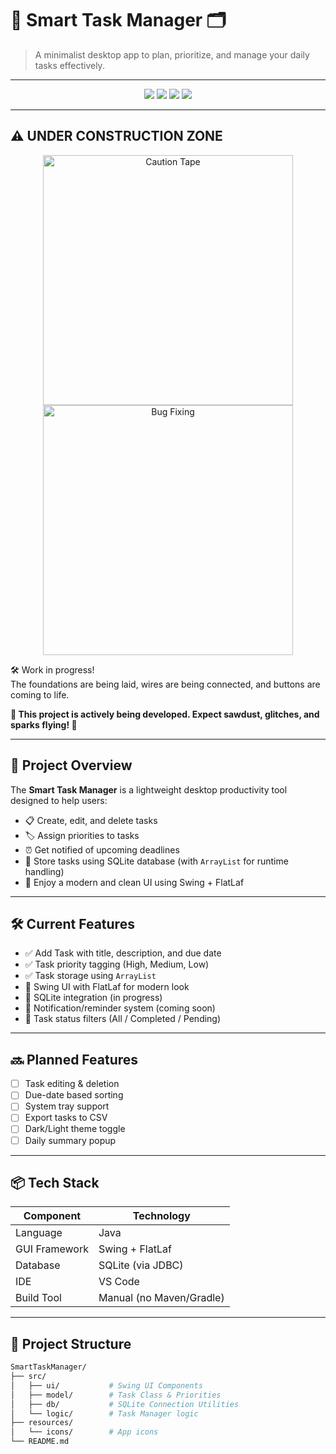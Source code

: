 # 🧠 Smart Task Manager 🗂️  
> A minimalist desktop app to plan, prioritize, and manage your daily tasks effectively.

---

<p align="center">
  <img src="https://img.shields.io/badge/Status-🚧%20Under%20Construction-yellow?style=for-the-badge&logo=progress&logoColor=black" />
  <img src="https://img.shields.io/badge/Built%20With-Java-blue?style=for-the-badge&logo=java&logoColor=white" />
  <img src="https://img.shields.io/badge/UI-Swing%20+%20FlatLaf-lightgrey?style=for-the-badge&logo=windows&logoColor=black" />
  <img src="https://img.shields.io/badge/Database-SQLite-green?style=for-the-badge&logo=sqlite&logoColor=white" />
</p>

---

## ⚠️ UNDER CONSTRUCTION ZONE  
<p align="center">
  <img src="https://media.giphy.com/media/VbnUQpnihPSIgIXuZv/giphy.gif" height="400" alt="Caution Tape" />
  <img src="https://media.giphy.com/media/xT9IgzoKnwFNmISR8I/giphy.gif" height="400" alt="Bug Fixing" />
</p>





🛠️ Work in progress!  
The foundations are being laid, wires are being connected, and buttons are coming to life.  
  
**🚧 This project is actively being developed. Expect sawdust, glitches, and sparks flying! 🚧**

---

## 🎯 Project Overview

The **Smart Task Manager** is a lightweight desktop productivity tool designed to help users:

- 📋 Create, edit, and delete tasks
- 🏷️ Assign priorities to tasks
- ⏰ Get notified of upcoming deadlines
- 💾 Store tasks using SQLite database (with `ArrayList` for runtime handling)
- 🎨 Enjoy a modern and clean UI using Swing + FlatLaf

---

## 🛠️ Current Features

- ✅ Add Task with title, description, and due date
- ✅ Task priority tagging (High, Medium, Low)
- ✅ Task storage using `ArrayList`
- 🚧 Swing UI with FlatLaf for modern look
- 🚧 SQLite integration (in progress)
- 🚧 Notification/reminder system (coming soon)
- 🚧 Task status filters (All / Completed / Pending)

---

## 🔜 Planned Features

- [ ] Task editing & deletion
- [ ] Due-date based sorting
- [ ] System tray support
- [ ] Export tasks to CSV
- [ ] Dark/Light theme toggle
- [ ] Daily summary popup

---

## 📦 Tech Stack

| Component     | Technology      |
|---------------|-----------------|
| Language       | Java            |
| GUI Framework  | Swing + FlatLaf |
| Database       | SQLite (via JDBC) |
| IDE            | VS Code         |
| Build Tool     | Manual (no Maven/Gradle) |

---

## 📁 Project Structure

```bash
SmartTaskManager/
├── src/
│   ├── ui/           # Swing UI Components
│   ├── model/        # Task Class & Priorities
│   ├── db/           # SQLite Connection Utilities
│   └── logic/        # Task Manager logic
├── resources/
│   └── icons/        # App icons
└── README.md
